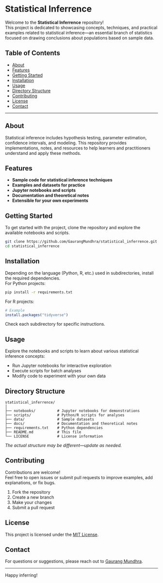 # Statistical Inferrence

Welcome to the **Statistical Inferrence** repository!  
This project is dedicated to showcasing concepts, techniques, and practical examples related to statistical inference—an essential branch of statistics focused on drawing conclusions about populations based on sample data.

## Table of Contents

- [About](#about)
- [Features](#features)
- [Getting Started](#getting-started)
- [Installation](#installation)
- [Usage](#usage)
- [Directory Structure](#directory-structure)
- [Contributing](#contributing)
- [License](#license)
- [Contact](#contact)

---

## About

Statistical inference includes hypothesis testing, parameter estimation, confidence intervals, and modeling. This repository provides implementations, notes, and resources to help learners and practitioners understand and apply these methods.

## Features

- **Sample code for statistical inference techniques**
- **Examples and datasets for practice**
- **Jupyter notebooks and scripts**
- **Documentation and theoretical notes**
- **Extensible for your own experiments**

## Getting Started

To get started with the project, clone the repository and explore the available notebooks and scripts.

```bash
git clone https://github.com/GaurangMundhra/statistical_inferrence.git
cd statistical_inferrence
```

## Installation

Depending on the language (Python, R, etc.) used in subdirectories, install the required dependencies.  
For Python projects:

```bash
pip install -r requirements.txt
```

For R projects:

```R
# Example
install.packages("tidyverse")
```

Check each subdirectory for specific instructions.

## Usage

Explore the notebooks and scripts to learn about various statistical inference concepts:

- Run Jupyter notebooks for interactive exploration
- Execute scripts for batch analyses
- Modify code to experiment with your own data

## Directory Structure

```
statistical_inferrence/
│
├── notebooks/          # Jupyter notebooks for demonstrations
├── scripts/            # Python/R scripts for analyses
├── data/               # Sample datasets
├── docs/               # Documentation and theoretical notes
├── requirements.txt    # Python dependencies
├── README.md           # This file
└── LICENSE             # License information
```

_The actual structure may be different—update as needed._

## Contributing

Contributions are welcome!  
Feel free to open issues or submit pull requests to improve examples, add explanations, or fix bugs.

1. Fork the repository
2. Create a new branch
3. Make your changes
4. Submit a pull request

## License

This project is licensed under the [MIT License](LICENSE).

## Contact

For questions or suggestions, please reach out to [Gaurang Mundhra](https://github.com/GaurangMundhra).

---

Happy inferring!
